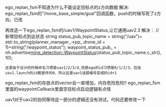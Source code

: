 ego_replan_fsm不知道为什么不能设定目标点的z方向数据
解决:
    ego_replan_fsm的"/move_base_simple/goal"回调函数，push的时候写死了z方向，已改

再改造一下ego_replan_fsm的/uav1/WaypointStatus,让它通用uav2.3
解决：
        //新增目标点到达状态
    string status_pub_topic_name = string("/uav")+ std::to_string(planner_manager_->pp_.drone_id + 1)+string("/waypoint_status");
    waypoint_status_pub_ = nh.advertise[mine_detection::WaypointStatus](mine_detection::WaypointStatus)(status_pub_topic_name.c_str(), 10);

    这里由于设计的时候命名习惯是uav1/2/3/4,但是ego的id习惯是0/1/2/3，包括uav1.launch的id都是传的0，所以这里uav1话题编号变成的id+1

ego_replan_fsm的存放点的vector会一直增加，内存危险危险!!
ego_replan_fsm里面的waypointCallback里面空目标点启动逻辑有点怪


uav1对于uav2的协同等待这一部分的逻辑还没有测试，代码还要修改一下
